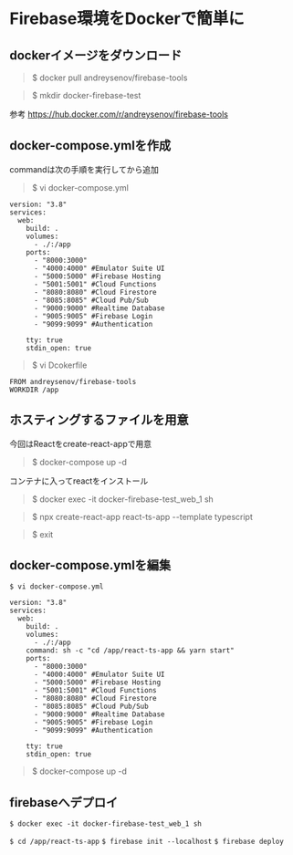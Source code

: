 # Firebase環境をDockerで簡単に

## dockerイメージをダウンロード
>$ docker pull andreysenov/firebase-tools

>$ mkdir docker-firebase-test

参考 https://hub.docker.com/r/andreysenov/firebase-tools

## docker-compose.ymlを作成
commandは次の手順を実行してから追加

>$ vi docker-compose.yml

```
version: "3.8"
services:
  web:
    build: .
    volumes:
      - ./:/app 
    ports:
      - "8000:3000"
      - "4000:4000" #Emulator Suite UI
      - "5000:5000" #Firebase Hosting
      - "5001:5001" #Cloud Functions
      - "8080:8080" #Cloud Firestore
      - "8085:8085" #Cloud Pub/Sub
      - "9000:9000" #Realtime Database
      - "9005:9005" #Firebase Login
      - "9099:9099" #Authentication
    
    tty: true
    stdin_open: true
```

>$ vi Dcokerfile

```
FROM andreysenov/firebase-tools
WORKDIR /app
```

## ホスティングするファイルを用意
今回はReactをcreate-react-appで用意

>$ docker-compose up -d

コンテナに入ってreactをインストール
>$ docker exec -it docker-firebase-test_web_1 sh

>$ npx create-react-app react-ts-app --template typescript

>$ exit

## docker-compose.ymlを編集
`$ vi docker-compose.yml`

```
version: "3.8"
services:
  web:
    build: .
    volumes:
      - ./:/app 
    command: sh -c "cd /app/react-ts-app && yarn start"
    ports:
      - "8000:3000"
      - "4000:4000" #Emulator Suite UI
      - "5000:5000" #Firebase Hosting
      - "5001:5001" #Cloud Functions
      - "8080:8080" #Cloud Firestore
      - "8085:8085" #Cloud Pub/Sub
      - "9000:9000" #Realtime Database
      - "9005:9005" #Firebase Login
      - "9099:9099" #Authentication
    
    tty: true
    stdin_open: true
```

>$ docker-compose up -d

## firebaseへデプロイ
`$ docker exec -it docker-firebase-test_web_1 sh`

`$ cd /app/react-ts-app`
`$ firebase init --localhost`
`$ firebase deploy`
